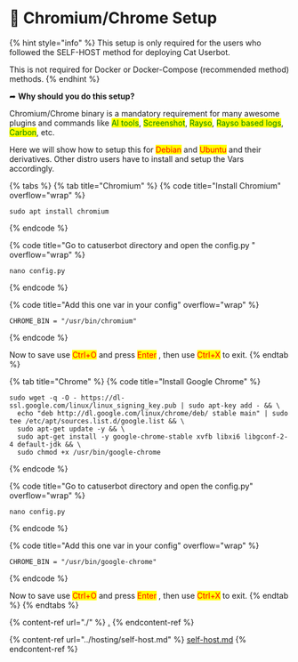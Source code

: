 # 📕 Chromium/Chrome Setup

{% hint style="info" %}
This setup is only required for the users who followed the SELF-HOST method for deploying Cat Userbot.

This is not required for Docker or Docker-Compose (recommended method) methods.
{% endhint %}

➦ **Why should you do this setup?**

Chromium/Chrome binary is a mandatory requirement for many awesome plugins and commands like <mark style="color:green;">AI tools</mark>, <mark style="color:green;">Screenshot</mark>, <mark style="color:green;">Rayso</mark>, <mark style="color:green;">Rayso based logs</mark>, <mark style="color:green;">Carbon</mark>, etc.

Here we will show how to setup this for <mark style="color:red;">Debian</mark> and <mark style="color:red;">Ubuntu</mark> and their derivatives. Other distro users have to install and setup the Vars accordingly.

{% tabs %}
{% tab title="Chromium" %}
{% code title="Install Chromium" overflow="wrap" %}
```batch
sudo apt install chromium
```
{% endcode %}

{% code title="Go to catuserbot directory and open the config.py " overflow="wrap" %}
```batch
nano config.py
```
{% endcode %}

{% code title="Add this one var in your config" overflow="wrap" %}
```batch
CHROME_BIN = "/usr/bin/chromium"
```
{% endcode %}

Now to save use <mark style="color:red;">Ctrl+O</mark> and press <mark style="color:red;">Enter</mark> , then use <mark style="color:red;">Ctrl+X</mark> to exit.
{% endtab %}

{% tab title="Chrome" %}
{% code title="Install Google Chrome" %}
```batch
sudo wget -q -O - https://dl-ssl.google.com/linux/linux_signing_key.pub | sudo apt-key add - && \
  echo "deb http://dl.google.com/linux/chrome/deb/ stable main" | sudo tee /etc/apt/sources.list.d/google.list && \
  sudo apt-get update -y && \
  sudo apt-get install -y google-chrome-stable xvfb libxi6 libgconf-2-4 default-jdk && \
  sudo chmod +x /usr/bin/google-chrome
```
{% endcode %}

{% code title="Go to catuserbot directory and open the config.py" overflow="wrap" %}
```batch
nano config.py
```
{% endcode %}

{% code title="Add this one var in your config" overflow="wrap" %}
```batch
CHROME_BIN = "/usr/bin/google-chrome"
```
{% endcode %}

Now to save use <mark style="color:red;">Ctrl+O</mark> and press <mark style="color:red;">Enter</mark> , then use <mark style="color:red;">Ctrl+X</mark> to exit.
{% endtab %}
{% endtabs %}

{% content-ref url="./" %}
[.](./)
{% endcontent-ref %}

{% content-ref url="../hosting/self-host.md" %}
[self-host.md](../hosting/self-host.md)
{% endcontent-ref %}
